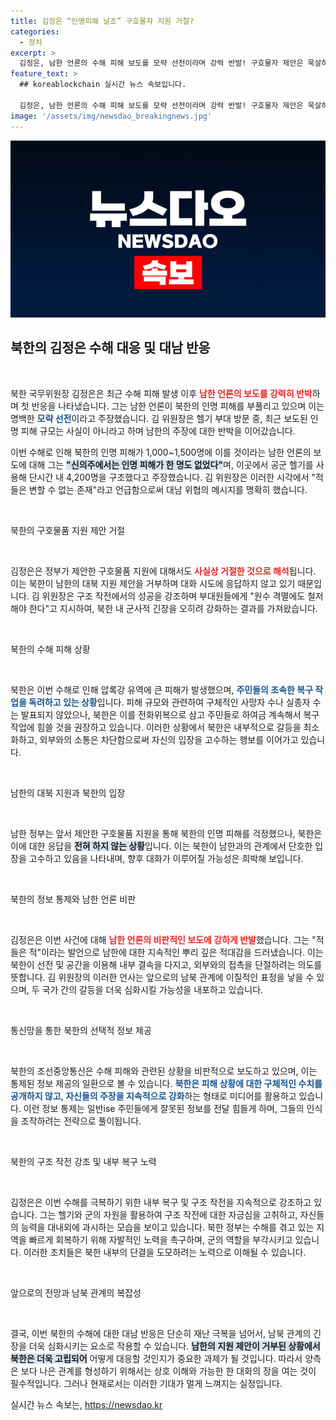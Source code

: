 ```yaml
---
title: 김정은 “인명피해 날조” 구호물자 지원 거절?
categories:
  - 정치
excerpt: >
  김정은, 남한 언론의 수해 피해 보도를 모략 선전이라며 강력 반발! 구호물자 제안은 묵살하고, 대남 위협 발언 이어가. 북한의 진짜 상황은? 클릭하세요!
feature_text: >
  ## koreablockchain 실시간 뉴스 속보입니다.

  김정은, 남한 언론의 수해 피해 보도를 모략 선전이라며 강력 반발! 구호물자 제안은 묵살하고, 대남 위협 발언 이어가. 북한의 진짜 상황은? 클릭하세요!
image: '/assets/img/newsdao_breakingnews.jpg'
---
```


<p><img src="/assets/img/newsdao_breakingnews.jpg" alt="koreablockchain 속보" /></p>

<h2 data-ke-size="size26">북한의 김정은 수해 대응 및 대남 반응</h2>

<p data-ke-size="size16">&nbsp;</p>

<p>북한 국무위원장 김정은은 최근 수해 피해 발생 이후 <b><span style="color: #ee2323;">남한 언론의 보도를 강력히 반박</span></b>하며 첫 반응을 나타냈습니다. 그는 남한 언론이 북한의 인명 피해를 부풀리고 있으며 이는 명백한 <b><span style="color: #1a5490;">모략 선전</span></b>이라고 주장했습니다. 김 위원장은 헬기 부대 방문 중, 최근 보도된 인명 피해 규모는 사실이 아니라고 하며 남한의 주장에 대한 반박을 이어갔습니다.</p>

<p>이번 수해로 인해 북한의 인명 피해가 1,000~1,500명에 이를 것이라는 남한 언론의 보도에 대해 그는 <b><span style="background-color: #21538527;">"신의주에서는 인명 피해가 한 명도 없었다"</span></b>며, 이곳에서 공군 헬기를 사용해 단시간 내 4,200명을 구조했다고 주장했습니다. 김 위원장은 이러한 시각에서 "적들은 변할 수 없는 존재"라고 언급함으로써 대남 위협의 메시지를 명확히 했습니다.</p>

<p data-ke-size="size16">&nbsp;</p>

<p>북한의 구호물품 지원 제안 거절</p>

<p data-ke-size="size16">&nbsp;</p>

<p>김정은은 정부가 제안한 구호물품 지원에 대해서도 <b><span style="color: #ee2323;">사실상 거절한 것으로 해석</span></b>됩니다. 이는 북한이 남한의 대북 지원 제안을 거부하며 대화 시도에 응답하지 않고 있기 때문입니다. 김 위원장은 구조 작전에서의 성공을 강조하며 부대원들에게 "원수 격멸에도 철저해야 한다"고 지시하여, 북한 내 군사적 긴장을 오히려 강화하는 결과를 가져왔습니다.</p>

<p data-ke-size="size16">&nbsp;</p>

<p>북한의 수해 피해 상황</p>

<p data-ke-size="size16">&nbsp;</p>

<p>북한은 이번 수해로 인해 압록강 유역에 큰 피해가 발생했으며, <b><span style="color: #1a5490;">주민들의 조속한 복구 작업을 독려하고 있는 상황</span></b>입니다. 피해 규모와 관련하여 구체적인 사망자 수나 실종자 수는 발표되지 않았으나, 북한은 이를 전화위복으로 삼고 주민들로 하여금 계속해서 복구 작업에 힘쓸 것을 권장하고 있습니다. 이러한 상황에서 북한은 내부적으로 갈등을 최소화하고, 외부와의 소통은 차단함으로써 자신의 입장을 고수하는 행보를 이어가고 있습니다.</p>

<p data-ke-size="size16">&nbsp;</p>

<p>남한의 대북 지원과 북한의 입장</p>

<p data-ke-size="size16">&nbsp;</p>

<p>남한 정부는 앞서 제안한 구호물품 지원을 통해 북한의 인명 피해를 걱정했으나, 북한은 이에 대한 응답을 <b><span style="background-color: #21538527;">전혀 하지 않는 상황</span></b>입니다. 이는 북한이 남한과의 관계에서 단호한 입장을 고수하고 있음을 나타내며, 향후 대화가 이루어질 가능성은 희박해 보입니다.</p>

<p data-ke-size="size16">&nbsp;</p>

<p>북한의 정보 통제와 남한 언론 비판</p>

<p data-ke-size="size16">&nbsp;</p>

<p>김정은은 이번 사건에 대해 <b><span style="color: #ee2323;">남한 언론의 비판적인 보도에 강하게 반발</span></b>했습니다. 그는 "적들은 적"이라는 발언으로 남한에 대한 지속적인 뿌리 깊은 적대감을 드러냈습니다. 이는 북한이 선전 및 공간을 이용해 내부 결속을 다지고, 외부와의 접촉을 단절하려는 의도를 뜻합니다. 김 위원장의 이러한 언사는 앞으로의 남북 관계에 이질적인 표정을 낳을 수 있으며, 두 국가 간의 갈등을 더욱 심화시킬 가능성을 내포하고 있습니다.</p>

<p data-ke-size="size16">&nbsp;</p>

<p>통신망을 통한 북한의 선택적 정보 제공</p>

<p data-ke-size="size16">&nbsp;</p>

<p>북한의 조선중앙통신은 수해 피해와 관련된 상황을 비판적으로 보도하고 있으며, 이는 통제된 정보 제공의 일환으로 볼 수 있습니다. <b><span style="color: #1a5490;">북한은 피해 상황에 대한 구체적인 수치를 공개하지 않고, 자신들의 주장을 지속적으로 강화</span></b>하는 형태로 미디어를 활용하고 있습니다. 이런 정보 통제는 일반ise 주민들에게 잘못된 정보를 전달 힘들게 하며, 그들의 인식을 조작하려는 전략으로 풀이됩니다.</p>

<p data-ke-size="size16">&nbsp;</p>

<p>북한의 구조 작전 강조 및 내부 복구 노력</p>

<p data-ke-size="size16">&nbsp;</p>

<p>김정은은 이번 수해를 극복하기 위한 내부 복구 및 구조 작전을 지속적으로 강조하고 있습니다. 그는 헬기와 군의 자원을 활용하여 구조 작전에 대한 자긍심을 고취하고, 자신들의 능력을 대내외에 과시하는 모습을 보이고 있습니다. 북한 정부는 수해를 겪고 있는 지역을 빠르게 회복하기 위해 자발적인 노력을 촉구하며, 군의 역할을 부각시키고 있습니다. 이러한 조치들은 북한 내부의 단결을 도모하려는 노력으로 이해될 수 있습니다.</p>

<p data-ke-size="size16">&nbsp;</p>

<p>앞으로의 전망과 남북 관계의 복잡성</p>

<p data-ke-size="size16">&nbsp;</p>

<p>결국, 이번 북한의 수해에 대한 대남 반응은 단순히 재난 극복을 넘어서, 남북 관계의 긴장을 더욱 심화시키는 요소로 작용할 수 있습니다. <b><span style="background-color: #21538527;">남한의 지원 제안이 거부된 상황에서 북한은 더욱 고립되어</span></b> 어떻게 대응할 것인지가 중요한 과제가 될 것입니다. 따라서 양측은 보다 나은 관계를 형성하기 위해서는 상호 이해와 가능한 한 대화의 장을 여는 것이 필수적입니다. 그러나 현재로서는 이러한 기대가 멀게 느껴지는 실정입니다. </p>
실시간 뉴스 속보는, <a href="https://newsdao.kr" rel="dofollow">https://newsdao.kr</a>


